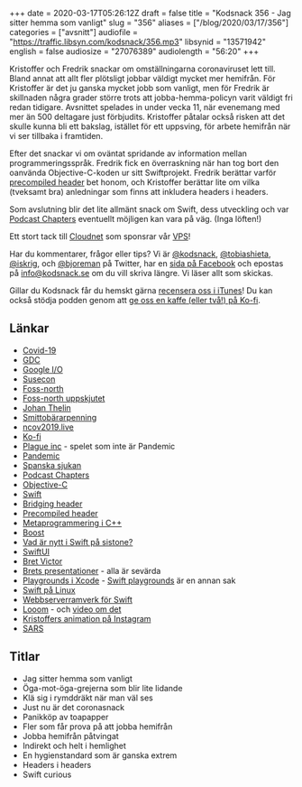 +++
date = 2020-03-17T05:26:12Z
draft = false
title = "Kodsnack 356 - Jag sitter hemma som vanligt"
slug = "356"
aliases = ["/blog/2020/03/17/356"]
categories = ["avsnitt"]
audiofile = "https://traffic.libsyn.com/kodsnack/356.mp3"
libsynid = "13571942"
english = false
audiosize = "27076389"
audiolength = "56:20"
+++

Kristoffer och Fredrik snackar om omställningarna coronaviruset lett till. Bland annat att allt fler plötsligt jobbar väldigt mycket mer hemifrån. För Kristoffer är det ju ganska mycket jobb som vanligt, men för Fredrik är skillnaden några grader större trots att jobba-hemma-policyn varit väldigt fri redan tidigare. Avsnittet spelades in under vecka 11, när evenemang med mer än 500 deltagare just förbjudits. Kristoffer påtalar också risken att det skulle kunna bli ett bakslag, istället för ett uppsving, för arbete hemifrån när vi ser tillbaka i framtiden.

Efter det snackar vi om oväntat spridande av information mellan programmeringsspråk. Fredrik fick en överraskning när han tog bort den oanvända Objective-C-koden ur sitt Swiftprojekt. Fredrik berättar varför [precompiled header](https://en.wikipedia.org/wiki/Precompiled_header) bet honom, och Kristoffer berättar lite om vilka (tveksamt bra) anledningar som finns att inkludera headers i headers.

Som avslutning blir det lite allmänt snack om Swift, dess utveckling och var [Podcast Chapters](https://chaptersapp.com/) eventuellt möjligen kan vara på väg. (Inga löften!)

Ett stort tack till [Cloudnet](http://www.cloudnet.se) som sponsrar vår [VPS](http://en.wikipedia.org/wiki/Virtual_private_server)!

Har du kommentarer, frågor eller tips? Vi är [@kodsnack](https://www.twitter.com/kodsnack), [@tobiashieta](https://www.twitter.com/tobiashieta), [@iskrig](https://www.twitter.com/iskrig), och [@bjoreman](https://www.twitter.com/bjoreman) på Twitter, har en [sida på Facebook](https://www.facebook.com/kodsnack) och epostas på [info@kodsnack.se](mailto:info@kodsnack.se) om du vill skriva längre. Vi läser allt som skickas.

Gillar du Kodsnack får du hemskt gärna [recensera oss i iTunes](http://itunes.apple.com/se/podcast/kodsnack/id561631498?l=en)! Du kan också stödja podden genom att <a href="https://ko-fi.com/kodsnack" rel="payment">ge oss en kaffe (eller två!) på Ko-fi</a>.

## Länkar ##
* [Covid-19](https://en.wikipedia.org/wiki/Coronavirus_disease_2019)
* [GDC](https://en.wikipedia.org/wiki/Game_Developers_Conference)
* [Google I/O](https://en.wikipedia.org/wiki/Google_I/O)
* [Susecon](https://www.susecon.com/)
* [Foss-north](https://foss-north.se/)
* [Foss-north uppskjutet](https://foss-gbg.se/2020/03/foss-north-postponed/)
* [Johan Thelin](https://twitter.com/e8johan)
* [Smittobärarpenning](https://www.forsakringskassan.se/privatpers/sjuk/anstalld/smittbararpenning)
* [ncov2019.live](https://ncov2019.live/)
* [Ko-fi](https://ko-fi.com/Manage/)
* [Plague inc](https://reason.com/2020/03/13/coronavirus-covid-19-plague-inc-china-app-store-ban/) - spelet som inte är Pandemic
* [Pandemic](https://en.wikipedia.org/wiki/Pandemic_%28board_game%29)
* [Spanska sjukan](https://en.wikipedia.org/wiki/Spanish_flu)
* [Podcast Chapters](https://chaptersapp.com/)
* [Objective-C](https://en.wikipedia.org/wiki/Objective-C)
* [Swift](https://en.wikipedia.org/wiki/Swift_%28programming_language%29)
* [Bridging header](https://developer.apple.com/documentation/swift/imported_c_and_objective-c_apis/importing_objective-c_into_swift)
* [Precompiled header](https://en.wikipedia.org/wiki/Precompiled_header)
* [Metaprogrammering i C++](https://en.wikipedia.org/wiki/Template_metaprogramming)
* [Boost](https://en.wikipedia.org/wiki/Boost_%28C%2B%2B_libraries%29)
* [Vad är nytt i Swift på sistone?](https://swift.org/blog/swift-5-released/)
* [SwiftUI](https://developer.apple.com/documentation/swiftui)
* [Bret Victor](http://worrydream.com/)
* [Brets presentationer](http://worrydream.com/#!/DrawingDynamicVisualizationsTalk) - alla är sevärda
* [Playgrounds i Xcode](https://developer.apple.com/videos/play/wwdc2018/402/) - [Swift playgrounds](https://developer.apple.com/swift-playgrounds/) är en annan sak
* [Swift på Linux](https://swift.org/getting-started/)
* [Webbserverramverk för Swift](https://www.raywenderlich.com/1323930-vapor-vs-kitura-choosing-a-server-side-swift-framework)
* [Looom](https://iorama.studio/) - och [video om det](https://www.youtube.com/watch?v=YOCOEVJY16o)
* [Kristoffers animation på Instagram](https://www.instagram.com/p/B9m_s4-hL7x/)
* [SARS](https://en.wikipedia.org/wiki/Severe_acute_respiratory_syndrome)

## Titlar ##
* Jag sitter hemma som vanligt
* Öga-mot-öga-grejerna som blir lite lidande
* Klä sig i rymddräkt när man väl ses
* Just nu är det coronasnack
* Panikköp av toapapper
* Fler som får prova på att jobba hemifrån
* Jobba hemifrån påtvingat
* Indirekt och helt i hemlighet
* En hygienstandard som är ganska extrem
* Headers i headers
* Swift curious